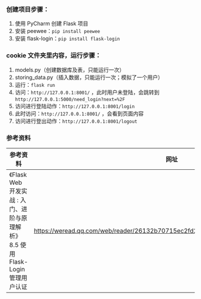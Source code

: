 ### 创建项目步骤：
1. 使用 PyCharm 创建 Flask 项目
2. 安装 peewee：`pip install peewee`
3. 安装 flask-login：`pip install flask-login`

### cookie 文件夹里内容，运行步骤：
1. models.py（创建数据库及表，只能运行一次）
2. storing_data.py（插入数据，只能运行一次；模拟了一个用户）
3. 运行：`flask run`
4. 访问：`http://127.0.0.1:8001/` ，此时用户未登陆，会跳转到`http://127.0.0.1:5000/need_login?next=%2F`
5. 访问进行登陆动作：`http://127.0.0.1:8001/login`
6. 此时访问：`http://127.0.0.1:8001/` ，会看到页面内容
7. 访问进行登出动作：`http://127.0.0.1:8001/logout`


### 参考资料
参考资料 | 网址
--- | ---
《Flask Web开发实战 : 入门、进阶与原理解析》8.5 使用Flask-Login管理用户认证 | https://weread.qq.com/web/reader/26132b70715ec2fd26119eekc51323901dc51ce410c121b